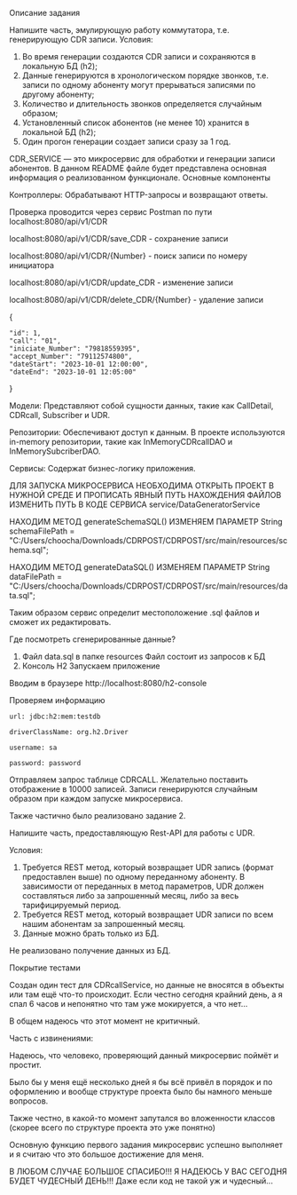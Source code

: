 Описание задания

Напишите часть, эмулирующую работу коммутатора, т.е. генерирующую CDR записи.
Условия:
1.  Во время генерации создаются CDR записи и сохраняются в локальную БД (h2);
2.  Данные генерируются в хронологическом порядке звонков, т.е. записи по одному абоненту могут прерываться записями по другому абоненту;
3.  Количество и длительность звонков определяется случайным образом;
4.  Установленный список абонентов (не менее 10) хранится в локальной БД (h2);
5.  Один прогон генерации создает записи сразу за 1 год.





CDR_SERVICE — это микросервис для обработки и генерации записи абонентов. В данном README файле будет представлена основная информация о реализованном функционале.
Основные компоненты

Контроллеры: Обрабатывают HTTP-запросы и возвращают ответы.

Проверка проводится через сервис Postman по пути localhost:8080/api/v1/CDR

localhost:8080/api/v1/CDR/save_CDR - сохранение записи

localhost:8080/api/v1/CDR/{Number} - поиск записи по номеру инициатора

localhost:8080/api/v1/CDR/update_CDR - изменение записи

localhost:8080/api/v1/CDR/delete_CDR/{Number} - удаление записи



{

    "id": 1,  
    "call": "01",
    "iniciate_Number": "79818559395",
    "accept_Number": "79112574800",
    "dateStart": "2023-10-01 12:00:00",
    "dateEnd": "2023-10-01 12:05:00"
}



Модели: Представляют собой сущности данных, такие как CallDetail, CDRcall, Subscriber и UDR.

Репозитории: Обеспечивают доступ к данным. В проекте используются in-memory репозитории, такие как InMemoryCDRcallDAO и InMemorySubcriberDAO.

Сервисы: Содержат бизнес-логику приложения.

ДЛЯ ЗАПУСКА МИКРОСЕРВИСА НЕОБХОДИМА ОТКРЫТЬ ПРОЕКТ В НУЖНОЙ СРЕДЕ И ПРОПИСАТЬ ЯВНЫЙ ПУТЬ НАХОЖДЕНИЯ ФАЙЛОВ
ИЗМЕНИТЬ ПУТЬ В КОДЕ СЕРВИСА service/DataGeneratorService 

НАХОДИМ МЕТОД generateSchemaSQL()
ИЗМЕНЯЕМ ПАРАМЕТР
String schemaFilePath = "C:/Users/choocha/Downloads/CDRPOST/CDRPOST/src/main/resources/schema.sql";

НАХОДИМ МЕТОД generateDataSQL()
ИЗМЕНЯЕМ ПАРАМЕТР
String dataFilePath = "C:/Users/choocha/Downloads/CDRPOST/CDRPOST/src/main/resources/data.sql";

Таким образом сервис определит местоположение .sql файлов и сможет их редактировать.

Где посмотреть сгенерированные данные?

1. Файл data.sql в папке resources
Файл состоит из запросов к БД
2. Консоль H2
Запускаем приложение

Вводим в браузере http://localhost:8080/h2-console

Проверяем информацию

    url: jdbc:h2:mem:testdb
   
    driverClassName: org.h2.Driver
   
    username: sa
   
    password: password

Отправляем запрос таблице CDRCALL. Желательно поставить отображение в 10000 записей. Записи генерируются случайным образом при каждом запуске микросервиса.


Также частично было реализовано задание 2.

Напишите часть, предоставляющую Rest-API для работы с UDR.
          
Условия:

1.  Требуется REST метод, который возвращает UDR запись (формат предоставлен выше) по одному переданному абоненту. В зависимости от переданных в метод параметров, UDR должен составляться либо за запрошенный месяц, либо за весь тарифицируемый период.
2.  Требуется REST метод, который возвращает UDR записи по всем нашим абонентам за запрошенный месяц.
3.  Данные можно брать только из БД.

Не реализовано получение данных из БД.

Покрытие тестами

Создан один тест для CDRcallService, но данные не вносятся в объекты или там ещё что-то происходит. Если честно сегодня крайний день, а я спал 6 часов и непонятно что там уже мокируется, а что нет...

В общем надеюсь что этот момент не критичный.


Часть с извинениями:

Надеюсь, что человеко, проверяющий данный микросервис поймёт и простит.

Было бы у меня ещё несколько дней я бы всё привёл в порядок и по оформлению и вообще структуре проекта было бы намного меньше вопросов.

Также честно, в какой-то момент запутался во вложенности классов (скорее всего по структуре проекта это уже понятно)

Основную функцию первого задания микросервис успешно выполняет и я считаю что это большое достижение для меня.

В ЛЮБОМ СЛУЧАЕ БОЛЬШОЕ СПАСИБО!!! Я НАДЕЮСЬ У ВАС СЕГОДНЯ БУДЕТ ЧУДЕСНЫЙ ДЕНЬ!!! Даже если код не такой уж и чудесный...
